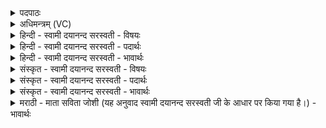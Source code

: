 <details><summary>पदपाठः</summary>

इन्द्र॑वायू॒ इ॒तीन्द्र॑ऽवायू। इ॒मे। सु॒ताः। उप॒ प्रयो॑भि॒रिति॒ प्रयः॑ऽभिः। आ॑गत॒म्। इन्द॑वः। वा॒म्। उ॒शन्ति॑। हि। उ॒प॒या॒मगृ॑हीत॒ इत्यु॑पया॒मऽगृ॑हीतः। अ॒सि॒। वा॒यवे॑। इ॒न्द्रवा॒युभ्या॒मिती॑न्द्रवा॒युऽभ्या॑म्। त्वा॒। ए॒षः। ते। योनिः॑। स॒जोषो॑भ्यामिति॑ स॒जोषः॑ऽभ्याम्। त्वा॒। ८।
</details>

<details><summary>अधिमन्त्रम् (VC)</summary>

- इन्द्रवायू देवते
- मधुच्छन्दा ऋषिः
- आर्षी गायत्री, आर्षी स्वराड् गायत्री
- षड्जः
</details>

<details><summary>हिन्दी - स्वामी दयानन्द सरस्वती - विषयः</summary>

फिर वह योगी कैसा होता है, यह अगले मन्त्र में कहा है ॥
</details>

<details><summary>हिन्दी - स्वामी दयानन्द सरस्वती - पदार्थः</summary>

पदार्थान्वयभाषाः -  हे (इन्द्रवायू) प्राण और सूर्य्य के समान योगशास्त्र के पढ़ने-पढ़ाने वालो ! (हि) जिससे (इमे) ये (सुताः) उत्पन्न हुए (इन्दवः) सुखकारक जलादि पदार्थ (वाम्) तुम दोनों को (उशन्ति) प्राप्त होते हैं, इससे तुम (प्रयोभिः) इन मनोहर पदार्थों के साथ ही (आगतम्) आओ। हे योग चाहनेवाले ! तू इस योग पढ़ानेवाले अध्यापक से (वायवे) पवन के तुल्य योगसिद्धि को पाने के लिये अथवा योगबल से चराचर के ज्ञान की प्राप्ति के लिये (उपयामगृहीतः) योग के यम, नियमों के साथ स्वीकार किया गया (असि) है। हे भगवन् योगाध्यापक ! (एषः) यह योग (ते) तुम्हारा (योनिः) सब दुःखों के निवारण करनेवाले घर के समान है और (इन्द्रवायुभ्याम्) बिजुली और प्राणवायु के समान योगवृद्धि और समाधि चढ़ाने और उतारने की शक्तियों से (जुष्टम्) प्रसन्न हुए (त्वा) आपको और हे योग चाहनेवाले ! (सजोषोभ्याम्) सेवन किये हुए उक्त गुणों से प्रसन्न हुए (त्वा) तुझे मैं अपने सुख के लिये चाहता हूँ ॥८॥
</details>

<details><summary>हिन्दी - स्वामी दयानन्द सरस्वती - भावार्थः</summary>

भावार्थभाषाः -  वे ही लोग पूर्ण योगी और सिद्ध हो सकते हैं जो कि योगविद्याभ्यास करके ईश्वर से लेके पृथिवी पर्य्यन्त पदार्थों को साक्षात् करने का यत्न किया करते और यम, नियम आदि साधनों से युक्त योग में रम रहे हैं और जो इन सिद्धों का सेवन करते हैं, वे भी इस योगसिद्धि को प्राप्त होते हैं, अन्य नहीं ॥८॥
</details>

<details><summary>संस्कृत - स्वामी दयानन्द सरस्वती - विषयः</summary>

पुनः स योगी कीदृशो भवतीत्युच्यते ॥
</details>

<details><summary>संस्कृत - स्वामी दयानन्द सरस्वती - पदार्थः</summary>

पदार्थान्वयभाषाः -  हे इन्द्रवायू हि यत इमे सुता इन्दवो वामुशन्ति, तस्माद् युवामेतैः प्रयोभिः पदार्थैः सहैवोपागतमुपागच्छतम्। भो योगमभीप्सो ! त्वमनेनाध्यापकेन वायवे उपयामगृहीतोऽसि। हे भगवन् ! योगाध्यापक ! एष योगस्ते तव योनिः सर्वदुःखनिवारकं गृहमिवास्ति। इन्द्रवायुभ्यां जुष्टं त्वा त्वां तथा योगमभीप्सो सजोषोभ्यामुक्तगुणाभ्यां जुष्टं त्वा त्वां चाहं वश्मि ॥८॥
</details>

<details><summary>संस्कृत - स्वामी दयानन्द सरस्वती - भावार्थः</summary>

भावार्थभाषाः -  त एव जना योगिनस्सिद्धाश्च भवितुं शक्नुवन्ति, ये योगविद्याभ्यासं कृत्वेश्वरमारभ्य भूमिपर्य्यन्तान् पदार्थान् साक्षात्कर्तुं प्रयतन्ते, यमादिसाधनान्विताश्च योगे रमन्ते, ये चैतान् सेवन्ते तेऽप्येतत्सर्वं प्राप्नुवन्ति नेतरे ॥८॥
</details>

<details><summary>मराठी - माता सविता जोशी (यह अनुवाद स्वामी दयानन्द सरस्वती जी के आधार पर किया गया है।) - भावार्थः</summary>

भावार्थभाषाः -  योगाभ्यास करून ईश्वरापासून पृथ्वीपर्यंत सर्व पदार्थांचा साक्षात्कार करण्याचा प्रयत्न करणारे लोकच पूर्ण योगी व सिद्ध बनतात. यमनियम इत्यादी साधनांद्वारे ते योगात रमतात व जे लोक अशा योग्याजवळ असतात त्यांनाही योगसिद्धी प्राप्त होते. इतरांना ती प्राप्त होत नाही.
</details>